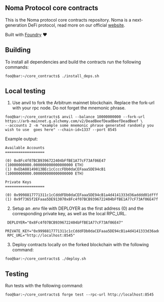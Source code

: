 ## Noma Protocol core contracts

This is the Noma protocol core contracts repository. Noma is a next-generation DeFi protocol, read more on our official [website](https://noma.money). 

Built with [Foundry](https://github.com/foundry-rs/foundry) ❤️

## Building

To install all dependencies and build the contracts run the following commands:

```console
foo@bar:~/core_contracts$ ./install_deps.sh
```

## Local testing

1) Use anvil to fork the Arbitrum mainnet blockchain. Replace the fork-url with your rpc node. Do not forget the mnemonic phrase.

```console
foo@bar:~/core_contracts$ anvil --balance 10000000000 --fork-url https://arb-mainnet.g.alchemy.com/v2/DeadBeefDeadBeefDeadBeef \
--accounts 2 -m "example some mnemonic phrase generated randomly you wish to use  goes here" --chain-id=1337 --port 8545
```

Example output:

``` 
Available Accounts
==================

(0) 0x8Fc4f07BCB9396722404bFfBE1A77cF73Af06E47 (10000000000.000000000000000000 ETH)
(1) 0xEbA88149813BEc1cCcccFDb0daCEFaaa5DE94cB1 (10000000000.000000000000000000 ETH)

Private Keys
==================

(0) 0x9998817771311c1cCdddFDb0daCEFaaa5DE94cB1a4d4141333d36adddd01dfff
(1) 0x9f7365f2EFaaa5DE913070x8Fc4f07BCB9396722404bFfBE1A77cF73Af06E47f

```

2) Setup an .env file with DEPLOYER as the first address (0) and the corresponding private key, as well as the local RPC_URL. 

```
 DEPLOYER="0x8Fc4f07BCB9396722404bFfBE1A77cF73Af06E47"
 PRIVATE_KEY="0x9998817771311c1cCdddFDb0daCEFaaa5DE94cB1a4d4141333d36adddd01dfff"
 RPC_URL="http://localhost:8545"
```

3) Deploy contracts locally on the forked blockchain with the following command:

```console
foo@bar:~/core_contracts$ ./deploy.sh 
```

## Testing

Run tests with the following command:

```console
foo@bar:~/core_contracts$ forge test --rpc-url http://localhost:8545
``` 

